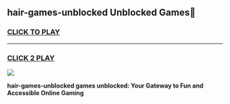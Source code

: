 
## hair-games-unblocked Unblocked Games👋
<h3>
<a href="https://news.freeplayer.one?title=hair-games-unblocked&ref=16F">CLICK TO PLAY</a></h3>
<hr>

<h3>
<a href="https://news.freeplayer.one?title=hair-games-unblocked&ref=16F">CLICK 2 PLAY</a>
  
</h3>

<a href="https://news.freeplayer.one?title=hair-games-unblocked&ref=16F/"><img src="https://clearcache.store/games.png"></a>


**hair-games-unblocked games unblocked: Your Gateway to Fun and Accessible Online Gaming**
